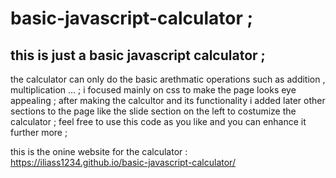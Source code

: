 # basic-javascript-calculator ;
this is just a basic javascript calculator ;
------------------------------------------------------------------------------------------------
the calculator can only do the basic arethmatic operations such as addition , multiplication ... ;
i focused mainly on css to make the page looks eye appealing ;
after making the calcultor and its functionality i added later other sections to the page like the slide section on the left to costumize the calculator ;
feel free to use this code as you like and you can enhance it further more ;

this is the onine website for the calculator :
https://iliass1234.github.io/basic-javascript-calculator/
